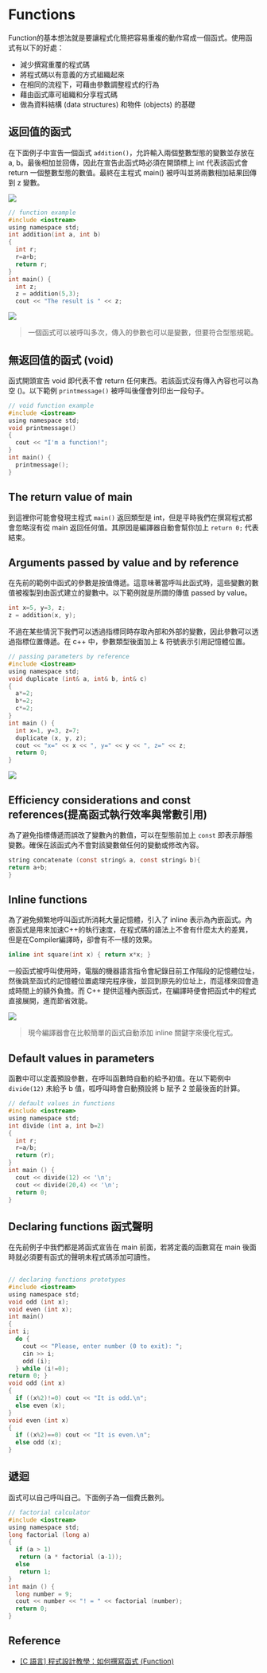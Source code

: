 # Functions
Function的基本想法就是要讓程式化簡把容易重複的動作寫成一個函式。使用函式有以下的好處：

- 減少撰寫重覆的程式碼
- 將程式碼以有意義的方式組織起來
- 在相同的流程下，可藉由參數調整程式的行為
- 藉由函式庫可組織和分享程式碼
- 做為資料結構 (data structures) 和物件 (objects) 的基礎

## 返回值的函式
在下面例子中宣告一個函式 `addition()`，允許輸入兩個整數型態的變數並存放在 a, b。最後相加並回傳，因此在宣告此函式時必須在開頭標上 int 代表該函式會 return 一個整數型態的數值。最終在主程式 main() 被呼叫並將兩數相加結果回傳到 z 變數。

![](./screenshoot/img7-1.png)

```c
// function example
#include <iostream>
using namespace std;
int addition(int a, int b)
{
  int r;
  r=a+b;
  return r;
}
int main() {
  int z;
  z = addition(5,3);
  cout << "The result is " << z;
```

![](./screenshoot/img7-2.png)

> 一個函式可以被呼叫多次，傳入的參數也可以是變數，但要符合型態規範。

## 無返回值的函式 (void)
函式開頭宣告 void 即代表不會 return 任何東西。若該函式沒有傳入內容也可以為空 ()。以下範例 `printmessage()` 被呼叫後僅會列印出一段句子。

```c
// void function example
#include <iostream>
using namespace std;
void printmessage()
{
  cout << "I'm a function!";
}
int main() {
  printmessage();
}
```

## The return value of main
到這裡你可能會發現主程式 `main()` 返回類型是 int，但是平時我們在撰寫程式都會忽略沒有從 main 返回任何值。其原因是編譯器自動會幫你加上 `return 0;` 代表結束。

## Arguments passed by value and by reference
在先前的範例中函式的參數是按值傳遞。這意味著當呼叫此函式時，這些變數的數值被複製到由函式建立的變數中。以下範例就是所謂的傳值 passed by value。

```c
int x=5, y=3, z;
z = addition(x, y);
```

不過在某些情況下我們可以透過指標同時存取內部和外部的變數，因此參數可以透過指標位置傳遞。在 c++ 中，參數類型後面加上 & 符號表示引用記憶體位置。

```c
// passing parameters by reference
#include <iostream>
using namespace std;
void duplicate (int& a, int& b, int& c)
{
  a*=2;
  b*=2;
  c*=2;
}
int main () {
  int x=1, y=3, z=7;
  duplicate (x, y, z);
  cout << "x=" << x << ", y=" << y << ", z=" << z;
  return 0;
}
```

![](./screenshoot/img7-3.png)

## Efficiency considerations and const references(提高函式執行效率與常數引用)
為了避免指標傳遞而誤改了變數內的數值，可以在型態前加上 `const` 即表示靜態變數。確保在該函式內不會對該變數做任何的變動或修改內容。

```c
string concatenate (const string& a, const string& b){
return a+b; 
}
```

## Inline functions
為了避免頻繁地呼叫函式所消耗大量記憶體，引入了 inline 表示為內嵌函式。內嵌函式是用來加速C++的執行速度，在程式碼的語法上不會有什麼太大的差異，但是在Compiler編譯時，卻會有不一樣的效果。

```c
inline int square(int x) { return x*x; }
```

一般函式被呼叫使用時，電腦的機器語言指令會紀錄目前工作階段的記憶體位址，然後跳至函式的記憶體位置處理完程序後，並回到原先的位址上，而這樣來回會造成時間上的額外負擔。而 C++ 提供這種內嵌函式，在編譯時便會把函式中的程式直接展開，進而節省效能。

![](./screenshoot/img7-4.png)

> 現今編譯器會在比較簡單的函式自動添加 inline 關鍵字來優化程式。

## Default values in parameters
函數中可以定義預設參數，在呼叫函數時自動的給予初值。在以下範例中 `divide(12)` 未給予 b 值，呱呼叫時會自動預設將 b 賦予 2 並最後面的計算。

```c
// default values in functions
#include <iostream>
using namespace std;
int divide (int a, int b=2)
{
  int r;
  r=a/b;
  return (r);
}
int main () {
  cout << divide(12) << '\n';
  cout << divide(20,4) << '\n';
  return 0;
}
```

## Declaring functions 函式聲明
在先前例子中我們都是將函式宣告在 main 前面，若將定義的函數寫在 main 後面時就必須要有函式的聲明未程式碼添加可讀性。

```c
 
// declaring functions prototypes
#include <iostream>
using namespace std;
void odd (int x);
void even (int x);
int main()
{
int i;
  do {
    cout << "Please, enter number (0 to exit): ";
    cin >> i;
    odd (i);
  } while (i!=0);
return 0; }
void odd (int x)
{
  if ((x%2)!=0) cout << "It is odd.\n";
  else even (x);
}
void even (int x)
{
  if ((x%2)==0) cout << "It is even.\n";
  else odd (x);
}
```

## 遞迴
函式可以自己呼叫自己。下面例子為一個費氏數列。

```c
// factorial calculator
#include <iostream>
using namespace std;
long factorial (long a)
{
  if (a > 1)
   return (a * factorial (a-1));
  else
   return 1;
}
int main () {
  long number = 9;
  cout << number << "! = " << factorial (number);
  return 0;
}
```

## Reference
- [[C 語言] 程式設計教學：如何撰寫函式 (Function)](https://opensourcedoc.com/c-programming/function/)